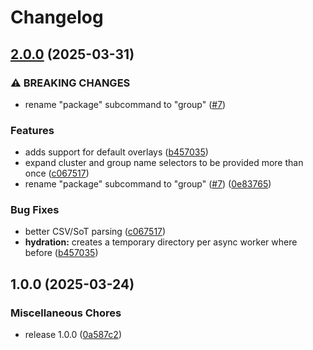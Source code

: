 # Changelog

## [2.0.0](https://github.com/GDC-ConsumerEdge/hydrator/compare/v1.0.0...v2.0.0) (2025-03-31)


### ⚠ BREAKING CHANGES

* rename "package" subcommand to "group" ([#7](https://github.com/GDC-ConsumerEdge/hydrator/issues/7))

### Features

* adds support for default overlays ([b457035](https://github.com/GDC-ConsumerEdge/hydrator/commit/b457035b3335bb649a43448d51cc78ab22cf14a6))
* expand cluster and group name selectors to be provided more than once ([c067517](https://github.com/GDC-ConsumerEdge/hydrator/commit/c0675172218ba553c2d1730fb1899ae75dc62ab8))
* rename "package" subcommand to "group" ([#7](https://github.com/GDC-ConsumerEdge/hydrator/issues/7)) ([0e83765](https://github.com/GDC-ConsumerEdge/hydrator/commit/0e83765429e6b24afaf3d3c6407cb3c09024fc85))


### Bug Fixes

* better CSV/SoT parsing ([c067517](https://github.com/GDC-ConsumerEdge/hydrator/commit/c0675172218ba553c2d1730fb1899ae75dc62ab8))
* **hydration:** creates a temporary directory per async worker where before ([b457035](https://github.com/GDC-ConsumerEdge/hydrator/commit/b457035b3335bb649a43448d51cc78ab22cf14a6))

## 1.0.0 (2025-03-24)


### Miscellaneous Chores

* release 1.0.0 ([0a587c2](https://github.com/GDC-ConsumerEdge/hydrator/commit/0a587c218fb26a4c053e6b869098ef812fa33c77))
